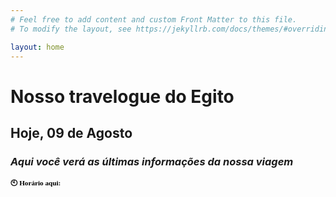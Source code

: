 ```yaml
---
# Feel free to add content and custom Front Matter to this file.
# To modify the layout, see https://jekyllrb.com/docs/themes/#overriding-theme-defaults

layout: home
---
```

# Nosso travelogue do Egito
## Hoje, 09 de Agosto
### _Aqui você verá as últimas informações da nossa viagem_

<div style="display:inline; margin:0; color: #000000;font-size: 0.7rem;font-family: 'Literata', serif;text-align: justify;"><strong>🕙 Horário aqui:</strong></div>
<div style="display:inline; margin:0; color: #000000;font-size: 0.7rem;font-family: 'Literata', serif;text-align: justify;" id="time">
    <script>
        var timeDisplay = document.getElementById("time");

        function refreshTime() {
        var dateString = new Date().toLocaleString("pt-BR", {timeZone: "Africa/Cairo"});
        var justTime = dateString.split(", ")[1];
        timeDisplay.innerHTML = justTime;
        }

        setInterval(refreshTime, 1000);
    </script>
</div>

**📍 Cidade que estamos:** Luxor

**🌡️ Temperatura:** 43 °C

**🏛️ Visitaremos:** Templo de Hathor em Dendera e de Osíris em Abydos

<br/>

## Últimos posts
### _O que estivemos fazendo nos últimos dias?_

<br/>

## Viagem
[ 📅 Ver roteiro completo](https://pietroid.github.io/egypt-travelogue/viagem/2024/08/04/roteiro.html) <br/>
[ ⏮️ Ver próximo dia]() <br/>
[ ⏭️ Ver dia anterior]() <br/>